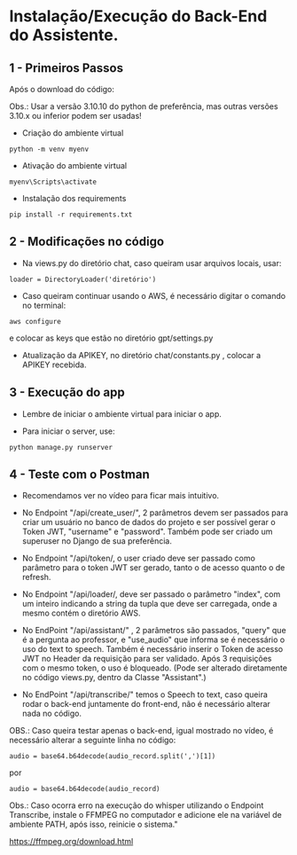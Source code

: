 # Instalação/Execução do Back-End do Assistente.

## 1 - Primeiros Passos

Após o download  do código:

Obs.: Usar a versão 3.10.10 do python de preferência, mas outras versões 3.10.x ou inferior podem ser usadas!

- Criação do ambiente virtual

``` python -m venv myenv ```

- Ativação do ambiente virtual

``` myenv\Scripts\activate ```

- Instalação dos requirements

``` pip install -r requirements.txt ```

## 2 - Modificações no código

- Na views.py do diretório chat, caso queiram usar arquivos locais, usar:

``` loader = DirectoryLoader('diretório') ```

- Caso queiram continuar usando o AWS, é necessário digitar o comando no terminal:

``` aws configure ```

e colocar as keys que estão no diretório gpt/settings.py

- Atualização da APIKEY, no diretório chat/constants.py , colocar a APIKEY recebida.

## 3 - Execução do app

- Lembre de iniciar o ambiente virtual para iniciar o app.

- Para iniciar o server, use:

``` python manage.py runserver ```

## 4 - Teste com o Postman

- Recomendamos ver no vídeo para ficar mais intuitivo.

- No Endpoint "/api/create_user/", 2 parâmetros devem ser passados para criar um usuário no banco de dados do projeto e ser possível gerar o Token JWT, "username" e "password". Também pode ser criado um superuser no Django de sua preferência.

- No Endpoint "/api/token/, o user criado deve ser passado como parâmetro para o token JWT ser gerado, tanto o de acesso quanto o de refresh.

- No Endpoint "/api/loader/, deve ser passado o parâmetro "index", com um inteiro indicando a string da tupla que deve ser carregada, onde a mesmo contém o diretório AWS.

- No EndPoint "/api/assistant/" , 2 parâmetros são passados, "query" que é a pergunta ao professor, e "use_audio" que informa se é necessário o uso do text to speech. Também é necessário inserir o Token de acesso JWT no Header da requisição para ser validado. Após 3 requisições com o mesmo token, o uso é bloqueado. (Pode ser alterado diretamente no código views.py, dentro da Classe "Assistant".)

- No EndPoint "/api/transcribe/" temos o Speech to text, caso queira rodar o back-end juntamente do front-end, não é necessário alterar nada no código.

OBS.: Caso queira testar apenas o back-end, igual mostrado no vídeo, é necessário alterar a seguinte linha no código:

``` audio = base64.b64decode(audio_record.split(',')[1]) ```

por

``` audio = base64.b64decode(audio_record) ```

Obs.: Caso ocorra erro na execução do whisper utilizando o Endpoint Transcribe, instale o FFMPEG no computador e adicione ele na variável de ambiente PATH, após isso, reinicie o sistema."

https://ffmpeg.org/download.html 
